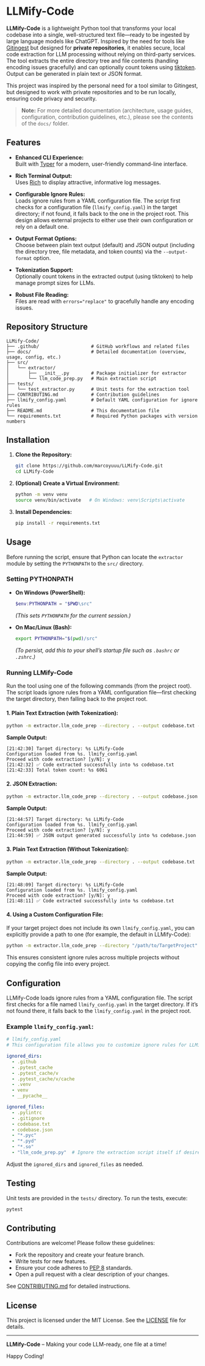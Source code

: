 # LLMify-Code

**LLMify-Code** is a lightweight Python tool that transforms your local codebase into a single, well-structured text file—ready to be ingested by large language models like ChatGPT. Inspired by the need for tools like [Gitingest](https://github.com/cyclotruc/gitingest) but designed for **private repositories**, it enables secure, local code extraction for LLM processing without relying on third-party services. The tool extracts the entire directory tree and file contents (handling encoding issues gracefully) and can optionally count tokens using [tiktoken](https://github.com/openai/tiktoken). Output can be generated in plain text or JSON format.

This project was inspired by the personal need for a tool similar to Gitingest, but designed to work with private repositories and to be run locally, ensuring code privacy and security.

> **Note:** For more detailed documentation (architecture, usage guides, configuration, contribution guidelines, etc.), please see the contents of the `docs/` folder.

## Features

- **Enhanced CLI Experience:**  
  Built with [Typer](https://typer.tiangolo.com/) for a modern, user-friendly command-line interface.

- **Rich Terminal Output:**  
  Uses [Rich](https://rich.readthedocs.io/) to display attractive, informative log messages.

- **Configurable Ignore Rules:**  
  Loads ignore rules from a YAML configuration file. The script first checks for a configuration file (`llmify_config.yaml`) in the target directory; if not found, it falls back to the one in the project root. This design allows external projects to either use their own configuration or rely on a default one.

- **Output Format Options:**  
  Choose between plain text output (default) and JSON output (including the directory tree, file metadata, and token counts) via the `--output-format` option.

- **Tokenization Support:**  
  Optionally count tokens in the extracted output (using tiktoken) to help manage prompt sizes for LLMs.

- **Robust File Reading:**  
  Files are read with `errors="replace"` to gracefully handle any encoding issues.

## Repository Structure

```
LLMify-Code/
├── .github/                   # GitHub workflows and related files
├── docs/                      # Detailed documentation (overview, usage, config, etc.)
├── src/
│   └── extractor/
│       ├── __init__.py        # Package initializer for extractor
│       └── llm_code_prep.py   # Main extraction script
├── tests/
│   └── test_extractor.py      # Unit tests for the extraction tool
├── CONTRIBUTING.md            # Contribution guidelines
├── llmify_config.yaml         # Default YAML configuration for ignore rules
├── README.md                  # This documentation file
└── requirements.txt           # Required Python packages with version numbers
```

## Installation

1. **Clone the Repository:**

   ```bash
   git clone https://github.com/marcoyuuu/LLMify-Code.git
   cd LLMify-Code
   ```

2. **(Optional) Create a Virtual Environment:**

   ```bash
   python -m venv venv
   source venv/bin/activate   # On Windows: venv\Scripts\activate
   ```

3. **Install Dependencies:**

   ```bash
   pip install -r requirements.txt
   ```

## Usage

Before running the script, ensure that Python can locate the `extractor` module by setting the `PYTHONPATH` to the `src/` directory.

### **Setting PYTHONPATH**

- **On Windows (PowerShell):**
  ```powershell
  $env:PYTHONPATH = "$PWD\src"
  ```
  *(This sets `PYTHONPATH` for the current session.)*

- **On Mac/Linux (Bash):**
  ```bash
  export PYTHONPATH="$(pwd)/src"
  ```
  *(To persist, add this to your shell’s startup file such as `.bashrc` or `.zshrc`.)*

### **Running LLMify-Code**

Run the tool using one of the following commands (from the project root). The script loads ignore rules from a YAML configuration file—first checking the target directory, then falling back to the project root.

#### **1. Plain Text Extraction (with Tokenization):**

```bash
python -m extractor.llm_code_prep --directory . --output codebase.txt --tokenize
```

**Sample Output:**
```
[21:42:30] Target directory: %s LLMify-Code
Configuration loaded from %s. llmify_config.yaml
Proceed with code extraction? [y/N]: y
[21:42:32] ✅ Code extracted successfully into %s codebase.txt
[21:42:33] Total token count: %s 6061
```

#### **2. JSON Extraction:**

```bash
python -m extractor.llm_code_prep --directory . --output codebase.json --output-format json
```

**Sample Output:**
```
[21:44:57] Target directory: %s LLMify-Code
Configuration loaded from %s. llmify_config.yaml
Proceed with code extraction? [y/N]: y
[21:44:59] ✅ JSON output generated successfully into %s codebase.json
```

#### **3. Plain Text Extraction (Without Tokenization):**

```bash
python -m extractor.llm_code_prep --directory . --output codebase.txt
```

**Sample Output:**
```
[21:48:09] Target directory: %s LLMify-Code
Configuration loaded from %s. llmify_config.yaml
Proceed with code extraction? [y/N]: y
[21:48:11] ✅ Code extracted successfully into %s codebase.txt
```

#### **4. Using a Custom Configuration File:**

If your target project does not include its own `llmify_config.yaml`, you can explicitly provide a path to one (for example, the default in LLMify-Code):

```bash
python -m extractor.llm_code_prep --directory "/path/to/TargetProject" --output codebase.txt --config "/path/to/LLMify-Code/llmify_config.yaml"
```

This ensures consistent ignore rules across multiple projects without copying the config file into every project.

## Configuration

LLMify-Code loads ignore rules from a YAML configuration file. The script first checks for a file named `llmify_config.yaml` in the target directory. If it’s not found there, it falls back to the `llmify_config.yaml` in the project root.

### **Example `llmify_config.yaml`:**

```yaml
# llmify_config.yaml
# This configuration file allows you to customize ignore rules for LLMify-Code.

ignored_dirs:
  - .github
  - .pytest_cache
  - .pytest_cache/v
  - .pytest_cache/v/cache
  - .venv
  - venv
  - __pycache__

ignored_files:
  - .pylintrc
  - .gitignore
  - codebase.txt
  - codebase.json
  - "*.pyc"
  - "*.pyd"
  - "*.so"
  - "llm_code_prep.py"  # Ignore the extraction script itself if desired
```

Adjust the `ignored_dirs` and `ignored_files` as needed.

## Testing

Unit tests are provided in the `tests/` directory. To run the tests, execute:

```bash
pytest
```

## Contributing

Contributions are welcome! Please follow these guidelines:

- Fork the repository and create your feature branch.
- Write tests for new features.
- Ensure your code adheres to [PEP 8](https://www.python.org/dev/peps/pep-0008/) standards.
- Open a pull request with a clear description of your changes.

See [CONTRIBUTING.md](CONTRIBUTING.md) for detailed instructions.

## License

This project is licensed under the MIT License. See the [LICENSE](LICENSE) file for details.

---

**LLMify-Code** – Making your code LLM-ready, one file at a time!

Happy Coding!
